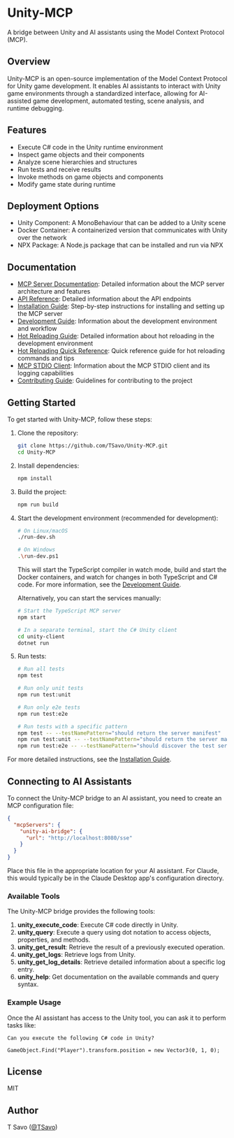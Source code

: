 # Unity-MCP

A bridge between Unity and AI assistants using the Model Context Protocol (MCP).

## Overview

Unity-MCP is an open-source implementation of the Model Context Protocol for Unity game development. It enables AI assistants to interact with Unity game environments through a standardized interface, allowing for AI-assisted game development, automated testing, scene analysis, and runtime debugging.

## Features

- Execute C# code in the Unity runtime environment
- Inspect game objects and their components
- Analyze scene hierarchies and structures
- Run tests and receive results
- Invoke methods on game objects and components
- Modify game state during runtime

## Deployment Options

- Unity Component: A MonoBehaviour that can be added to a Unity scene
- Docker Container: A containerized version that communicates with Unity over the network
- NPX Package: A Node.js package that can be installed and run via NPX

## Documentation

- [MCP Server Documentation](docs/mcp-server.md): Detailed information about the MCP server architecture and features
- [API Reference](docs/api-reference.md): Detailed information about the API endpoints
- [Installation Guide](docs/installation.md): Step-by-step instructions for installing and setting up the MCP server
- [Development Guide](docs/development.md): Information about the development environment and workflow
- [Hot Reloading Guide](docs/hot-reloading.md): Detailed information about hot reloading in the development environment
- [Hot Reloading Quick Reference](docs/hot-reloading-quick-reference.md): Quick reference guide for hot reloading commands and tips
- [MCP STDIO Client](docs/mcp-stdio-client.md): Information about the MCP STDIO client and its logging capabilities
- [Contributing Guide](docs/contributing-guide.md): Guidelines for contributing to the project

## Getting Started

To get started with Unity-MCP, follow these steps:

1. Clone the repository:
   ```bash
   git clone https://github.com/TSavo/Unity-MCP.git
   cd Unity-MCP
   ```

2. Install dependencies:
   ```bash
   npm install
   ```

3. Build the project:
   ```bash
   npm run build
   ```

4. Start the development environment (recommended for development):
   ```bash
   # On Linux/macOS
   ./run-dev.sh

   # On Windows
   .\run-dev.ps1
   ```

   This will start the TypeScript compiler in watch mode, build and start the Docker containers, and watch for changes in both TypeScript and C# code. For more information, see the [Development Guide](docs/development.md).

   Alternatively, you can start the services manually:

   ```bash
   # Start the TypeScript MCP server
   npm start

   # In a separate terminal, start the C# Unity client
   cd unity-client
   dotnet run
   ```

5. Run tests:
   ```bash
   # Run all tests
   npm test

   # Run only unit tests
   npm run test:unit

   # Run only e2e tests
   npm run test:e2e

   # Run tests with a specific pattern
   npm test -- --testNamePattern="should return the server manifest"
   npm run test:unit -- --testNamePattern="should return the server manifest"
   npm run test:e2e -- --testNamePattern="should discover the test server"
   ```

For more detailed instructions, see the [Installation Guide](docs/installation.md).

## Connecting to AI Assistants

To connect the Unity-MCP bridge to an AI assistant, you need to create an MCP configuration file:

```json
{
  "mcpServers": {
    "unity-ai-bridge": {
      "url": "http://localhost:8080/sse"
    }
  }
}
```

Place this file in the appropriate location for your AI assistant. For Claude, this would typically be in the Claude Desktop app's configuration directory.

### Available Tools

The Unity-MCP bridge provides the following tools:

1. **unity_execute_code**: Execute C# code directly in Unity.
2. **unity_query**: Execute a query using dot notation to access objects, properties, and methods.
3. **unity_get_result**: Retrieve the result of a previously executed operation.
4. **unity_get_logs**: Retrieve logs from Unity.
5. **unity_get_log_details**: Retrieve detailed information about a specific log entry.
6. **unity_help**: Get documentation on the available commands and query syntax.

### Example Usage

Once the AI assistant has access to the Unity tool, you can ask it to perform tasks like:

```
Can you execute the following C# code in Unity?

GameObject.Find("Player").transform.position = new Vector3(0, 1, 0);
```

## License

MIT

## Author

T Savo ([@TSavo](https://github.com/TSavo))
